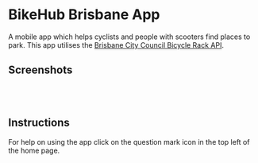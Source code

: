 # BikeHub Brisbane App
A mobile app which helps cyclists and people with scooters find places to park. This app utilises the [Brisbane City Council Bicycle Rack API](https://data.brisbane.qld.gov.au/explore/dataset/bicycle-racks).

## Screenshots
<img source="/screenshots/home.jpg" width="200"/>
<img source="/screenshots/nearest.jpg" width="200"/>
<img source="/screenshots/map.jpg" width="200"/>
<img source="/screenshots/search.jpg" width="200"/>

## Instructions
For help on using the app click on the question mark icon in the top left of the home page.